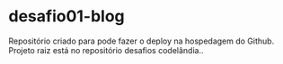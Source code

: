 # desafio01-blog
Repositório criado para pode fazer o deploy na hospedagem do Github. Projeto raiz está no repositório desafios codelândia..
